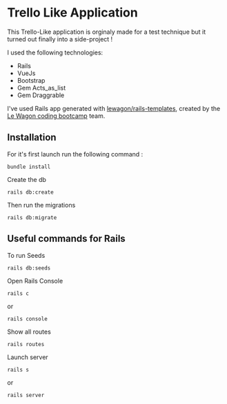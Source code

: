 # Trello Like Application

This Trello-Like application is orginaly made for a test technique but it turned out finally into a side-project !

I used the following technologies:
- Rails
- VueJs
- Bootstrap
- Gem Acts_as_list
- Gem Draggrable

I've used Rails app generated with [lewagon/rails-templates](https://github.com/lewagon/rails-templates), created by the [Le Wagon coding bootcamp](https://www.lewagon.com) team.

## Installation

For it's first launch run the following command :

```
bundle install
```

Create the db

```
rails db:create
```
Then run the migrations

```
rails db:migrate
```

## Useful commands for Rails

To run Seeds

```
rails db:seeds
```

Open Rails Console

```
rails c
```
or
```
rails console
```

Show all routes

```
rails routes
```

Launch server

```
rails s
```
or
```
rails server
```






